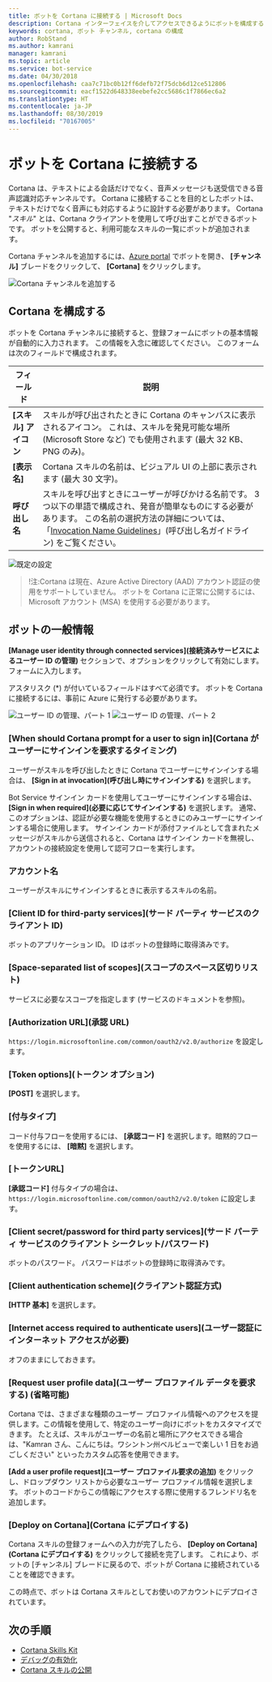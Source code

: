 ```yaml
---
title: ボットを Cortana に接続する | Microsoft Docs
description: Cortana インターフェイスを介してアクセスできるようにボットを構成する方法について説明します。
keywords: cortana, ボット チャンネル, cortana の構成
author: RobStand
ms.author: kamrani
manager: kamrani
ms.topic: article
ms.service: bot-service
ms.date: 04/30/2018
ms.openlocfilehash: caa7c71bc0b12ff6defb72f75dcb6d12ce512806
ms.sourcegitcommit: eacf1522d648338eebefe2cc5686c1f7866ec6a2
ms.translationtype: HT
ms.contentlocale: ja-JP
ms.lasthandoff: 08/30/2019
ms.locfileid: "70167005"
---
```

# <a name="connect-a-bot-to-cortana"></a>ボットを Cortana に接続する

Cortana は、テキストによる会話だけでなく、音声メッセージも送受信できる音声認識対応チャンネルです。 Cortana に接続することを目的としたボットは、テキストだけでなく音声にも対応するように設計する必要があります。 Cortana "*スキル*" とは、Cortana クライアントを使用して呼び出すことができるボットです。 ボットを公開すると、利用可能なスキルの一覧にボットが追加されます。

Cortana チャンネルを追加するには、[Azure portal](https://portal.azure.com/) でボットを開き、 **[チャンネル]** ブレードをクリックして、 **[Cortana]** をクリックします。

![Cortana チャンネルを追加する](~/media/channels/cortana-addchannel.png)

## <a name="configure-cortana"></a>Cortana を構成する

ボットを Cortana チャンネルに接続すると、登録フォームにボットの基本情報が自動的に入力されます。 この情報を入念に確認してください。 このフォームは次のフィールドで構成されます。

| フィールド | 説明 |
|------|------|
| **[スキル] アイコン** | スキルが呼び出されたときに Cortana のキャンバスに表示されるアイコン。 これは、スキルを発見可能な場所 (Microsoft Store など) でも使用されます (最大 32 KB、PNG のみ)。|
| **[表示名]** | Cortana スキルの名前は、ビジュアル UI の上部に表示されます (最大 30 文字)。 |
| **呼び出し名** | スキルを呼び出すときにユーザーが呼びかける名前です。 3 つ以下の単語で構成され、発音が簡単なものにする必要があります。 この名前の選択方法の詳細については、「[Invocation Name Guidelines][invocation]」(呼び出し名ガイドライン) をご覧ください。|

![既定の設定](~/media/channels/cortana-defaultsettings.png)

>!注:Cortana は現在、Azure Active Directory (AAD) アカウント認証の使用をサポートしていません。 ボットを Cortana に正常に公開するには、Microsoft アカウント (MSA) を使用する必要があります。

## <a name="general-bot-information"></a>ボットの一般情報

**[Manage user identity through connected services]\(接続済みサービスによるユーザー ID の管理\)** セクションで、オプションをクリックして有効にします。 フォームに入力します。

アスタリスク (*) が付いているフィールドはすべて必須です。 ボットを Cortana に接続するには、事前に Azure に発行する必要があります。

![ユーザー ID の管理、パート 1](~/media/channels/cortana-manageidentity-1.png)
![ユーザー ID の管理、パート 2](~/media/channels/cortana-manageidentity-2.png)

### <a name="when-should-cortana-prompt-for-a-user-to-sign-in"></a>[When should Cortana prompt for a user to sign in]\(Cortana がユーザーにサインインを要求するタイミング\)

ユーザーがスキルを呼び出したときに Cortana でユーザーにサインインする場合は、 **[Sign in at invocation]\(呼び出し時にサインインする\)** を選択します。

Bot Service サインイン カードを使用してユーザーにサインインする場合は、 **[Sign in when required]\(必要に応じてサインインする\)** を選択します。 通常、このオプションは、認証が必要な機能を使用するときにのみユーザーにサインインする場合に使用します。 サインイン カードが添付ファイルとして含まれたメッセージがスキルから送信されると、Cortana はサインイン カードを無視し、アカウントの接続設定を使用して認可フローを実行します。

### <a name="account-name"></a>アカウント名

ユーザーがスキルにサインインするときに表示するスキルの名前。

### <a name="client-id-for-third-party-services"></a>[Client ID for third-party services]\(サード パーティ サービスのクライアント ID\)

ボットのアプリケーション ID。 ID はボットの登録時に取得済みです。

### <a name="space-separated-list-of-scopes"></a>[Space-separated list of scopes]\(スコープのスペース区切りリスト\)

サービスに必要なスコープを指定します (サービスのドキュメントを参照)。

### <a name="authorization-url"></a>[Authorization URL]\(承認 URL\)

`https://login.microsoftonline.com/common/oauth2/v2.0/authorize` を設定します。

### <a name="token-options"></a>[Token options]\(トークン オプション\)

**[POST]** を選択します。

### <a name="grant-type"></a>[付与タイプ]

コード付与フローを使用するには、 **[承認コード]** を選択します。暗黙的フローを使用するには、 **[暗黙]** を選択します。

### <a name="token-url"></a>[トークンURL]

**[承認コード]** 付与タイプの場合は、`https://login.microsoftonline.com/common/oauth2/v2.0/token` に設定します。

### <a name="client-secretpassword-for-third-party-services"></a>[Client secret/password for third party services]\(サード パーティ サービスのクライアント シークレット/パスワード\)

ボットのパスワード。 パスワードはボットの登録時に取得済みです。

### <a name="client-authentication-scheme"></a>[Client authentication scheme]\(クライアント認証方式\)

**[HTTP 基本]** を選択します。

### <a name="internet-access-required-to-authenticate-users"></a>[Internet access required to authenticate users]\(ユーザー認証にインターネット アクセスが必要\)

オフのままにしておきます。

### <a name="request-user-profile-data-optional"></a>[Request user profile data]\(ユーザー プロファイル データを要求する\) (省略可能)

Cortana では、さまざまな種類のユーザー プロファイル情報へのアクセスを提供します。この情報を使用して、特定のユーザー向けにボットをカスタマイズできます。 たとえば、スキルがユーザーの名前と場所にアクセスできる場合は、"Kamran さん、こんにちは。ワシントン州ベルビューで楽しい 1 日をお過ごしください" といったカスタム応答を使用できます。

**[Add a user profile request]\(ユーザー プロファイル要求の追加\)** をクリックし、ドロップダウン リストから必要なユーザー プロファイル情報を選択します。 ボットのコードからこの情報にアクセスする際に使用するフレンドリ名を追加します。

### <a name="deploy-on-cortana"></a>[Deploy on Cortana]\(Cortana にデプロイする\)

Cortana スキルの登録フォームへの入力が完了したら、 **[Deploy on Cortana]\(Cortana にデプロイする\)** をクリックして接続を完了します。 これにより、ボットの [チャンネル] ブレードに戻るので、ボットが Cortana に接続されていることを確認できます。

この時点で、ボットは Cortana スキルとしてお使いのアカウントにデプロイされています。

## <a name="next-steps"></a>次の手順

* [Cortana Skills Kit](https://aka.ms/CortanaSkillsKitOverview)
* [デバッグの有効化](bot-service-debug-cortana-skill.md)
* [Cortana スキルの公開][publish]

[invocation]: https://docs.microsoft.com/cortana/skills/cortana-invocation-guidelines
[publish]: https://docs.microsoft.com/cortana/skills/publish-skill
[CortanaEntity]: https://aka.ms/cortana-channel-data
